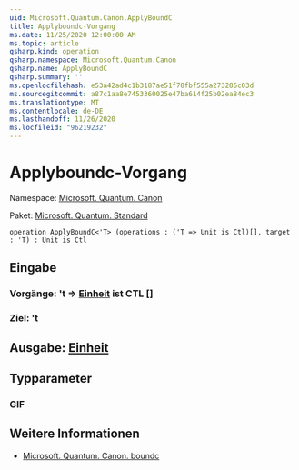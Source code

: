 ```yaml
---
uid: Microsoft.Quantum.Canon.ApplyBoundC
title: Applyboundc-Vorgang
ms.date: 11/25/2020 12:00:00 AM
ms.topic: article
qsharp.kind: operation
qsharp.namespace: Microsoft.Quantum.Canon
qsharp.name: ApplyBoundC
qsharp.summary: ''
ms.openlocfilehash: e53a42ad4c1b3187ae51f78fbf555a273286c03d
ms.sourcegitcommit: a87c1aa8e7453360025e47ba614f25b02ea84ec3
ms.translationtype: MT
ms.contentlocale: de-DE
ms.lasthandoff: 11/26/2020
ms.locfileid: "96219232"
---
```

# <a name="applyboundc-operation"></a>Applyboundc-Vorgang

Namespace: [Microsoft. Quantum. Canon](xref:Microsoft.Quantum.Canon)

Paket: [Microsoft. Quantum. Standard](https://nuget.org/packages/Microsoft.Quantum.Standard)




```qsharp
operation ApplyBoundC<'T> (operations : ('T => Unit is Ctl)[], target : 'T) : Unit is Ctl
```


## <a name="input"></a>Eingabe

### <a name="operations--t--unit--is-ctl"></a>Vorgänge: 't => [Einheit](xref:microsoft.quantum.lang-ref.unit)  ist CTL []




### <a name="target--t"></a>Ziel: 't





## <a name="output--unit"></a>Ausgabe: [Einheit](xref:microsoft.quantum.lang-ref.unit)



## <a name="type-parameters"></a>Typparameter

### <a name="t"></a>GIF



## <a name="see-also"></a>Weitere Informationen

- [Microsoft. Quantum. Canon. boundc](xref:Microsoft.Quantum.Canon.BoundC)